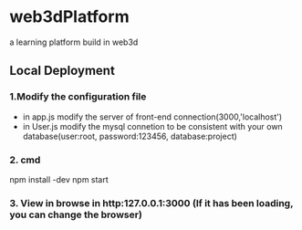 # web3dPlatform
a learning platform build in web3d

## Local Deployment
### 1.Modify the configuration file
- in app.js modify the server of front-end connection(3000,'localhost')
- in User.js modify the mysql connetion to be consistent with your own database(user:root, password:123456, database:project)
### 2. cmd
   npm install -dev
   npm start

### 3. View in browse in http:127.0.0.1:3000 (If it has been loading, you can change the browser)

